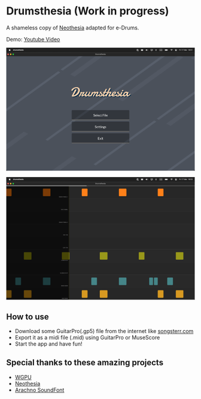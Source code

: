 # Drumsthesia (Work in progress)
A shameless copy of [Neothesia](https://github.com/PolyMeilex/Neothesia) adapted for e-Drums.

Demo: [Youtube Video](https://youtu.be/cx1214efD6o)

![menu](./docs/assets/menu.png)

![menu](./docs/assets/playing.png)

## How to use
 - Download some GuitarPro(.gp5) file from the internet like [songsterr.com](https://songsterr.com)
 - Export it as a midi file (.mid) using GuitarPro or MuseScore
 - Start the app and have fun!

## Special thanks to these amazing projects

- [WGPU](https://wgpu.rs/)
- [Neothesia](https://github.com/PolyMeilex/Neothesia)
- [Arachno SoundFont](https://www.arachnosoft.com/main/soundfont.php)
